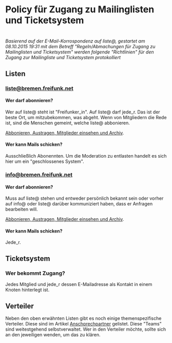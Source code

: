 # Policy für Zugang zu Mailinglisten und Ticketsystem
# 

*Basierend auf der E-Mail-Korrospondenz auf liste@, gestartet am 08.10.2015 19:31 mit dem Betreff "Regeln/Abmachungen für Zugang zu Mailinglisten und Ticketsystem" werden folgende "Richtlinien" für den Zugang zur Mailingliste und Ticketsystem protokolliert*

## Listen

### liste@bremen.freifunk.net
#### Wer darf abonnieren?

Wer auf liste@ steht ist "Freifunker_in". Auf liste@ darf jede_r. Das ist der beste Ort, um mitzubekommen, was abgeht. Wenn von Mitgliedern die Rede ist, sind die Menschen gemeint, welche liste@ abbonieren.

[Abbonieren, Austragen, Mitglieder einsehen und Archiv](https://planetcyborg.de/mailman/listinfo/ff-bremen).

#### Wer kann Mails schicken?

Ausschließlich Abonennten. Um die Moderation zu entlasten handelt es sich hier um ein "geschlossenes System".


### info@bremen.freifunk.net
#### Wer darf abonnieren?

Muss auf liste@ stehen und entweder persönlich bekannt sein oder vorher
auf info@ oder liste@ darüber kommuniziert haben, dass er Anfragen
bearbeiten will.

[Abbonieren, Austragen, Mitglieder einsehen und Archiv](https://planetcyborg.de/mailman/listinfo/ff-bremen-info).

#### Wer kann Mails schicken?

Jede_r.


## Ticketsystem
### Wer bekommt Zugang?

Jedes Mitglied und jede_r dessen E-Mailadresse als Kontakt in
einem Knoten hinterlegt ist.

## Verteiler
Neben den oben erwähnten Listen gibt es noch einige themenspezifische Verteiler. Diese sind im Artikel [Anschprechpartner](http://wiki.bremen.freifunk.net/Infrastruktur/Ansprechpartner) gelistet. Diese "Teams" sind weitestgehend selbstverwaltet. Wer in den Verteiler möchte, sollte sich an den jeweiligen wenden, um das zu klären.
